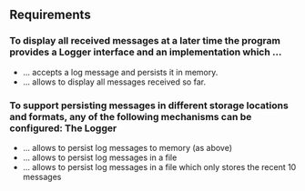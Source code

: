 ## Requirements

### To display all received messages at a later time the program provides a Logger interface and an implementation which ...

* ... accepts a log message and persists it in memory.
* ... allows to display all messages received so far.

### To support persisting messages in different storage locations and formats, any of the following mechanisms can be configured: The Logger

* ... allows to persist log messages to memory (as above)
* ... allows to persist log messages in a file
* ... allows to persist log messages in a file which only stores the recent 10 messages